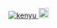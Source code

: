 <p align="left">
  <a href="https://github.com/kenyu1023mori/kenyu1023mori/">
    <img src="https://komarev.com/ghpvc/?username=kenyu1023mori" alt="kenyu" />
  </a>
  <a href="https://github.com/kenyu1023mori">
    <img height="20" src="https://img.shields.io/github/followers/kenyu1023mori?label=follow&logo=github&style=flat" />
  </a>
</p>
